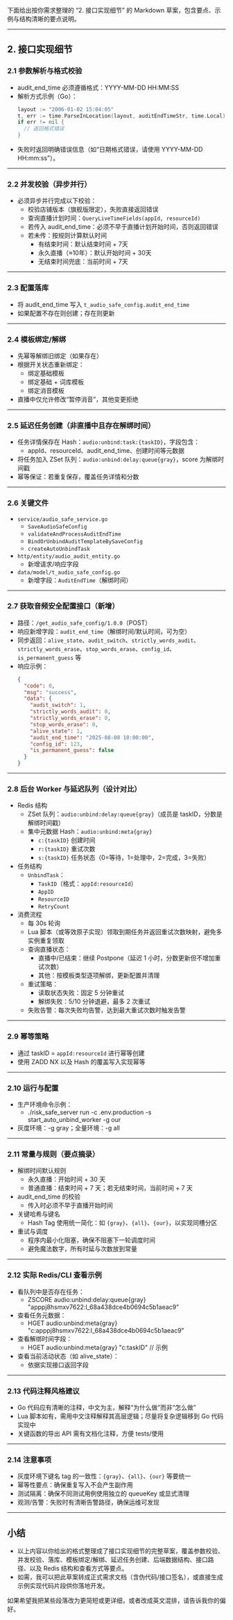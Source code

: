 下面给出按你需求整理的 “2. 接口实现细节” 的 Markdown 草案，包含要点、示例与结构清晰的要点说明。

---

## 2. 接口实现细节

### 2.1 参数解析与格式校验
- audit_end_time 必须遵循格式：YYYY-MM-DD HH:MM:SS
- 解析方式示例（Go）：
  ```go
  layout := "2006-01-02 15:04:05"
  t, err := time.ParseInLocation(layout, auditEndTimeStr, time.Local)
  if err != nil {
    // 返回格式错误
  }
  ```
- 失败时返回明确错误信息（如“日期格式错误，请使用 YYYY-MM-DD HH:mm:ss”）。

---

### 2.2 并发校验（异步并行）
- 必须异步并行完成以下校验：
  - 校验店铺版本（旗舰版限定），失败直接返回错误
  - 查询直播计划时间：`QueryLiveTimeFields(appId, resourceId)`
  - 若传入 audit_end_time：必须不早于直播计划开始时间，否则返回错误
  - 若未传：按规则计算默认时间
    - 有结束时间：默认结束时间 + 7天
    - 永久直播（≈10年）：默认开始时间 + 30天
    - 无结束时间兜底：当前时间 + 7天

---

### 2.3 配置落库
- 将 audit_end_time 写入 `t_audio_safe_config.audit_end_time`
- 如果配置不存在则创建；存在则更新

---

### 2.4 模板绑定/解绑
- 先幂等解绑旧绑定（如果存在）
- 根据开关状态重新绑定：
  - 绑定基础模板
  - 绑定基础 + 词库模板
  - 绑定消音模板
- 直播中仅允许修改“暂停消音”，其他变更拒绝

---

### 2.5 延迟任务创建（非直播中且存在解绑时间）
- 任务详情保存在 Hash：`audio:unbind:task:{taskID}`，字段包含：
  - appId、resourceId、audit_end_time、创建时间等元数据
- 将任务加入 ZSet 队列：`audio:unbind:delay:queue{gray}`，score 为解绑时间戳
- 幂等保证：若重复保存，覆盖任务详情和分数

---

### 2.6 关键文件
- `service/audio_safe_service.go`
  - `SaveAudioSafeConfig`
  - `validateAndProcessAuditEndTime`
  - `BindOrUnbindAuditTemplateBySaveConfig`
  - `createAutoUnbindTask`
- `http/entity/audio_audit_entity.go`
  - 新增请求/响应字段
- `data/model/t_audio_safe_config.go`
  - 新增字段：`AuditEndTime`（解绑时间）

---

### 2.7 获取音频安全配置接口（新增）
- 路径：`/get_audio_safe_config/1.0.0`（POST）
- 响应新增字段：`audit_end_time`（解绑时间/默认时间，可为空）
- 同步返回：`alive_state`、`audit_switch`、`strictly_words_audit`、`strictly_words_erase`、`stop_words_erase`、`config_id`、`is_permanent_guess` 等
- 响应示例：
  ```json
  {
    "code": 0,
    "msg": "success",
    "data": {
      "audit_switch": 1,
      "strictly_words_audit": 0,
      "strictly_words_erase": 0,
      "stop_words_erase": 0,
      "alive_state": 1,
      "audit_end_time": "2025-08-08 10:00:00",
      "config_id": 123,
      "is_permanent_guess": false
    }
  }
  ```

---

### 2.8 后台 Worker 与延迟队列（设计对比）
- Redis 结构
  - ZSet 队列：`audio:unbind:delay:queue{gray}`（成员是 taskID，分数是解绑时间戳）
  - 集中元数据 Hash：`audio:unbind:meta{gray}`
    - `c:{taskID}` 创建时间
    - `r:{taskID}` 重试次数
    - `s:{taskID}` 任务状态（0=等待，1=处理中，2=完成，3=失败）
- 任务结构
  - `UnbindTask`：
    - `TaskID`（格式：`appId:resourceId`）
    - `AppID`
    - `ResourceID`
    - `RetryCount`
- 消费流程
  - 每 30s 轮询
  - Lua 脚本（或等效原子实现）领取到期任务并返回重试次数映射，避免多实例重复领取
  - 查询直播状态：
    - 直播中/已结束：继续 Postpone（延迟 1 小时，分数更新但不增加重试次数）
    - 其他：按模板类型逐项解绑，更新配置并清理
  - 重试策略：
    - 读取状态失败：固定 5 分钟重试
    - 解绑失败：5/10 分钟退避，最多 2 次重试
  - 失败告警：每次失败均告警，达到最大重试次数时触发告警

---

### 2.9 幂等策略
- 通过 taskID = `appId:resourceId` 进行幂等创建
- 使用 ZADD NX 以及 Hash 的覆盖写入实现幂等

---

### 2.10 运行与配置
- 生产环境命令示例：
  - ./risk_safe_server run -c .env.production -s start_auto_unbind_worker -g our
- 灰度环境：-g gray；全量环境：-g all

---

### 2.11 常量与规则（要点摘录）
- 解绑时间默认规则
  - 永久直播：开始时间 + 30 天
  - 普通直播：结束时间 + 7 天；若无结束时间，当前时间 + 7 天
- audit_end_time 的校验
  - 传入时必须不早于直播开始时间
- 关键哈希与键名
  - Hash Tag 使用统一简化：如 `{gray}`、`{all}`、`{our}`，以实现同槽分区
- 重试与调度
  - 程序内最小化阻塞，确保不阻塞下一轮调度时间
  - 避免魔法数字，所有时延与次数放到常量

---

### 2.12 实际 Redis/CLI 查看示例
- 看队列中是否存在任务：
  - ZSCORE audio:unbind:delay:queue{gray} "apppj8hsmxv7622:l_68a438dce4b0694c5b1aeac9"
- 查看任务元数据：
  - HGET audio:unbind:meta{gray} "c:apppj8hsmxv7622:l_68a438dce4b0694c5b1aeac9"
- 查看解绑时间字段：
  - HGET audio:unbind:meta{gray} "c:taskID"  // 示例
- 查看当前活动状态（如 alive_state）：
  - 依据实现接口返回字段

---

### 2.13 代码注释风格建议
- Go 代码应有清晰的注释，中文为主，解释“为什么做”而非“怎么做”
- Lua 脚本如有，需用中文注释解释其高层逻辑；尽量将复杂逻辑移到 Go 代码实现中
- 关键函数的导出 API 需有文档化注释，方便 tests/使用

---

### 2.14 注意事项
- 灰度环境下键名 tag 的一致性：`{gray}`、`{all}`、`{our}` 等要统一
- 幂等性要点：确保重复写入不会产生副作用
- 测试隔离：确保不同测试用例使用独立的 queueKey 或显式清理
- 观测/告警：失败时有清晰告警路径，确保运维可发现

---

## 小结
- 以上内容以你给出的格式整理成了接口实现细节的完整草案，覆盖参数校验、并发校验、落库、模板绑定/解绑、延迟任务创建、后端数据结构、接口路径、以及 Redis 结构和查看方式等要点。
- 如需，我可以把此草案转成正式需求文档（含伪代码/接口签名），或直接生成示例实现代码片段供你落地开发。

如果希望我把某些段落改为更简短或更详细，或者改成英文混排，请告诉我你的偏好。